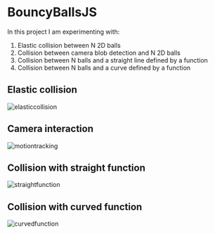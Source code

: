 # BouncyBallsJS

In this project I am experimenting with:

1. Elastic collision between N 2D balls
2. Collision between camera blob detection and N 2D balls
3. Collision between N balls and a straight line defined by a function
4. Collision between N balls and a curve defined by a function

## Elastic collision

![elasticcollision](https://user-images.githubusercontent.com/1053670/52283886-08103f00-296c-11e9-825f-2678e6968771.gif)

## Camera interaction

![motiontracking](https://user-images.githubusercontent.com/1053670/52283970-3261fc80-296c-11e9-8b73-ea86efb20402.gif)

## Collision with straight function

![straightfunction](https://user-images.githubusercontent.com/1053670/52284048-5a516000-296c-11e9-97ef-3fb3c0ff0d60.gif)

## Collision with curved function

![curvedfunction](https://user-images.githubusercontent.com/1053670/52284069-62110480-296c-11e9-823f-81a1df7b5633.gif)
